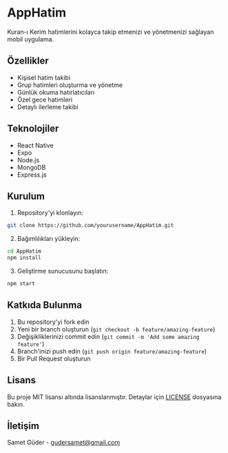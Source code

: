 # AppHatim

Kuran-ı Kerim hatimlerini kolayca takip etmenizi ve yönetmenizi sağlayan mobil uygulama.

## Özellikler

- Kişisel hatim takibi
- Grup hatimleri oluşturma ve yönetme
- Günlük okuma hatırlatıcıları
- Özel gece hatimleri
- Detaylı ilerleme takibi

## Teknolojiler

- React Native
- Expo
- Node.js
- MongoDB
- Express.js

## Kurulum

1. Repository'yi klonlayın:
```bash
git clone https://github.com/yourusername/AppHatim.git
```

2. Bağımlılıkları yükleyin:
```bash
cd AppHatim
npm install
```

3. Geliştirme sunucusunu başlatın:
```bash
npm start
```

## Katkıda Bulunma

1. Bu repository'yi fork edin
2. Yeni bir branch oluşturun (`git checkout -b feature/amazing-feature`)
3. Değişikliklerinizi commit edin (`git commit -m 'Add some amazing feature'`)
4. Branch'inizi push edin (`git push origin feature/amazing-feature`)
5. Bir Pull Request oluşturun

## Lisans

Bu proje MIT lisansı altında lisanslanmıştır. Detaylar için [LICENSE](LICENSE) dosyasına bakın.

## İletişim

Samet Güder - gudersamet@gmail.com 